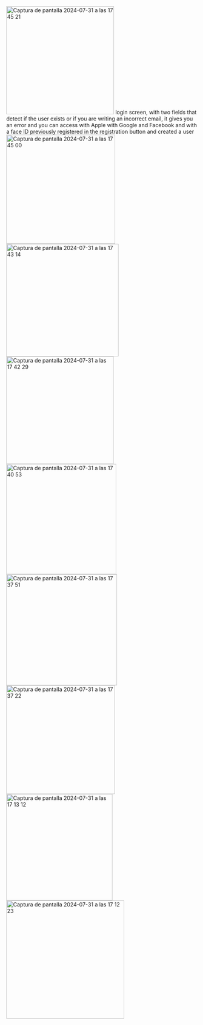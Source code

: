 <img width="284" alt="Captura de pantalla 2024-07-31 a las 17 45 21" src="https://github.com/user-attachments/assets/e4656c3d-8d6e-42cf-a813-6fe75c490863">
login screen, with two fields that detect if the user exists or if you are writing an incorrect email, it gives you an error and you can access with Apple with Google and Facebook and with a face ID previously registered in the registration button and created a user
<img width="287" alt="Captura de pantalla 2024-07-31 a las 17 45 00" src="https://github.com/user-attachments/assets/eb2876a8-ae09-4bae-ba46-aecd0ec8f59b">
<img width="296" alt="Captura de pantalla 2024-07-31 a las 17 43 14" src="https://github.com/user-attachments/assets/3614253b-434f-4ed0-a656-666de12431c6">
<img width="283" alt="Captura de pantalla 2024-07-31 a las 17 42 29" src="https://github.com/user-attachments/assets/06cc9753-1b5a-49c5-921f-c01f3b20f01f">
<img width="290" alt="Captura de pantalla 2024-07-31 a las 17 40 53" src="https://github.com/user-attachments/assets/1b1a3f4c-aba9-427d-ac59-2b6aad6730c9">
<img width="292" alt="Captura de pantalla 2024-07-31 a las 17 37 51" src="https://github.com/user-attachments/assets/92241976-0685-4beb-a8f6-87fc1936acc4">
<img width="286" alt="Captura de pantalla 2024-07-31 a las 17 37 22" src="https://github.com/user-attachments/assets/99f0ab9c-7042-43ca-8320-5fb0aec956c2">
<img width="280" alt="Captura de pantalla 2024-07-31 a las 17 13 12" src="https://github.com/user-attachments/assets/4037ac3b-ece6-41b4-86dd-ba223fe5cbfe">
<img width="311" alt="Captura de pantalla 2024-07-31 a las 17 12 23" src="https://github.com/user-attachments/assets/847c5966-e33d-4079-ab15-9696002ec002">
